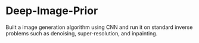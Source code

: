 # Deep-Image-Prior
Built a image generation algorithm using CNN and run it on standard inverse problems such as denoising, super-resolution, and inpainting.
